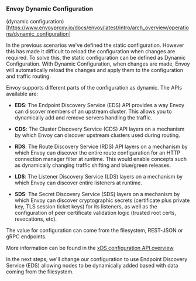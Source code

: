 ### Envoy Dynamic Configuration

(dynamic configuration)[https://www.envoyproxy.io/docs/envoy/latest/intro/arch_overview/operations/dynamic_configuration]

In the previous scenarios we've defined the static configuration. However this has made it difficult to reload the configuration when changes are required. To solve this, the static configuration can be defined as Dynamic Configuration. With Dynamic Configuration, when changes are made, Envoy will automatically reload the changes and apply them to the configuration and traffic routing.

Envoy supports different parts of the configuration as dynamic. The APIs available are:

- **EDS**: The Endpoint Discovery Service (EDS) API provides a way Envoy can discover members of an upstream cluster. This allows you to dynamically add and remove servers handling the traffic.

- **CDS**: The Cluster Discovery Service (CDS) API layers on a mechanism by which Envoy can discover upstream clusters used during routing.

- **RDS**: The Route Discovery Service (RDS) API layers on a mechanism by which Envoy can discover the entire route configuration for an HTTP connection manager filter at runtime. This would enable concepts such as dynamically changing traffic shifting and blue/green releases.

- **LDS**: The Listener Discovery Service (LDS) layers on a mechanism by which Envoy can discover entire listeners at runtime.

- **SDS**: The Secret Discovery Service (SDS) layers on a mechanism by which Envoy can discover cryptographic secrets (certificate plus private key, TLS session ticket keys) for its listeners, as well as the configuration of peer certificate validation logic (trusted root certs, revocations, etc).

The value for configuration can come from the filesystem, REST-JSON or gRPC endpoints.

More information can be found in the [xDS configuration API overview](https://www.envoyproxy.io/docs/envoy/latest/intro/arch_overview/operations/dynamic_configuration)

In the next steps, we'll change our configuration to use Endpoint Discovery Service (EDS) allowing nodes to be dynamically added based with data coming from the filesystem.